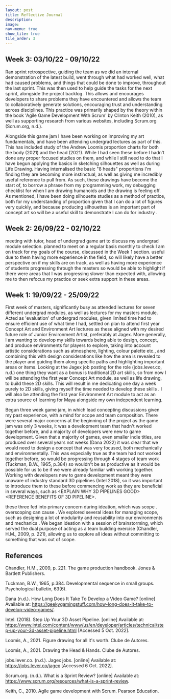 ```yaml
---
layout: post
title: Reflective Journal
description:
image:
nav-menu: true
show_tile: true
tile_order: 3
---
```

<h2>Week 3: 03/10/22 - 09/10/22</h2>
<!-- Sprint review, escalation and conclusion of team difficulties by individual leaving the group -->

Ran sprint retrospective, guiding the team as we did an internal demonstration of the latest build, went through what had worked well, what had caused problems, and things that could be done to improve, throughout the last sprint. This was then used to help guide the tasks for the next sprint, alongside the project backlog. This allows and encourages developers to share problems they have encountered and allows the team to collaboratively generate solutions, encouraging trust and understanding across disciplines<REFERENCE>. This practice was primarily shaped by the theory within the book 'Agile Game Development With Scrum' by Clinton Keith (2010), as well as supporting research from various websites, including Scrum.org (Scrum.org, n.d.).

Alongside this game jam I have been working on improving my art fundamentals, and have been attending undergrad lectures as part of this. This has included study of the Andrew Loomis proportion charts for both the body (2021) and the head (2021). While I had seen these before I hadn't done any proper focused studies on them, and while I still need to do that I have begun applying the basics in sketching silhouettes as well as during Life Drawing. Having internalised the basic "8 heads" proportions I'm finding they are becoming more instinctual, as well as giving me incredibly useful reference to pull from. As such, these drawings have become the start of, to borrow a phrase from my programming work, my debugging checklist for when I am drawing humanoids and the drawing is feeling off. As mentioned, I have been doing silhouette studies as a method of practice, both for my understanding of proportion given that I can do a lot of figures very quickly, and because producing silhouettes is an important part of concept art so will be a useful skill to demonstrate I can do for industry <REFERENCE SILHOUETTES IN INDUSTRY>.

<h2>Week 2: 26/09/22 - 02/10/22</h2>
meeting with tutor, head of undergrad game art to discuss my undergrad module selection. planned to meet on a regular basis monthly to check I am on track for my goals of the course, discussed in the Week 1 section. useful due to them having more experience in the field, so will likely have a better perspective on if my skills are on track, as well as having more experience of students progressing through the masters so would be able to highlight if there were areas that I was progressing slower than expected with, allowing me to then refocus my practice or seek extra support in these areas.

<h2>Week 1: 19/09/22 - 25/09/22</h2>
First week of masters, significantly busy as attended lectures for seven different undergrad modules, as well as lectures for my masters module. Acted as 'evaluation' of undergrad modules, given limited time had to ensure efficient use of what time I had, settled on plan to attend first year Concept Art and Environment Art lectures as these aligned with my desired future role of Junior Environment Artist, preferably at Jagex. More generally, I am wanting to develop my skills towards being able to design, concept, and produce environments for players to explore, taking into account artistic considerations such as atmosphere, lighting, colour palette etc., and combining this with design considerations like how the area is revealed to the player and guiding them along specific paths and highlighting important areas or items. Looking at the Jagex job posting for the role (jobs.lever.co, n.d.) one thing they want as a bonus is traditional 2D art skills, so from now I will be attending the first year Concept Art module, as well as life drawing, to build these 2D skills. This will result in me dedicating one day a week purely to 2D skills, giving myself the time needed to develop these skills <REFERENCE IMPORTANCE OF PRACTICE NOT JUST LEARNING THEORY>. I will also be attending the first year Environment Art module to act as an extra source of learning for Maya alongside my own independent learning.

Begun three week game jam, in which lead concepting discussions given my past experience, with a mind for scope and team composition. There were several major concerns at the beginning of the project as the game jam was only 3 weeks, it was a development team that hadn't worked together before, and a majority of developers were new to game development. 
Given that a majority of games, even smaller indie titles, are produced over several years not weeks (Dana 2022) it was clear that we would need to design a concept that was very focused, both mechanically and environmentally. This was especially true as the team had not worked together before, so would be progressing through 4 stages of team work (Tuckman, B.W., 1965, p.384) so wouldn't be as productive as it would be possible for us to be if we were already familiar with working together. Working with developers new to game development meant they were unaware of industry standard 3D pipelines (Intel 2018), so it was important to introduce them to these before commencing work as they are beneficial in several ways, such as <EXPLAIN WHY 3D PIPELINES GOOD><REFERENCE BENEFITS OF 3D PIPELINE>.

these three fed into primary concern during ideation, which was scope <REFERENCE WHAT IS SCOPE>. overscoping can cause <REFERENCES DOWNSIDES OF OVERSCOPING>. We explored several ideas for managing scope, such as designing a lot of modularity and reusability into our environments and mechanics <REFERENCE MODULARITY>. We began ideation with a session of brainstorming, which served the dual purpose of acting as a team building exercise (Chandler, H.M., 2009, p. 221), allowing us to explore all ideas without committing to something that was out of scope.

<h2>References</h2>
Chandler, H.M., 2009, p. 221. The game production handbook. Jones & Bartlett Publishers.

Tuckman, B.W., 1965, p.384. Developmental sequence in small groups. Psychological bulletin, 63(6).

Dana (n.d.). How Long Does It Take To Develop a Video Game? [online] Available at: https://geekygamingstuff.com/how-long-does-it-take-to-develop-video-games/.

Intel. (2018). Step Up Your 3D Asset Pipeline. [online] Available at: https://www.intel.com/content/www/us/en/developer/articles/technical/step-up-your-3d-asset-pipeline.html [Accessed 5 Oct. 2022].

Loomis, A., 2021. Figure drawing for all it's worth. Clube de Autores.

Loomis, A., 2021. Drawing the Head & Hands. Clube de Autores.

jobs.lever.co. (n.d.). Jagex jobs. [online] Available at: https://jobs.lever.co/jagex [Accessed 6 Oct. 2022].

Scrum.org. (n.d.). What is a Sprint Review? [online] Available at: https://www.scrum.org/resources/what-is-a-sprint-review.

‌Keith, C., 2010. Agile game development with Scrum. Pearson Education.
